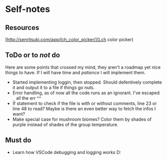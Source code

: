 # Self-notes

## Resources
[http://senritsuki.com/app/lch_color_picker/](Lch color picker)

## ToDo or to *not* do

Here are some points that crossed my mind, they aren't a roadmap yet nice things to have. If I will have time and *patience* I will implement them.

* Started implementing loggin, then stopped. Should defentively complete it and output it to a file if things go nuts.
* Error handling, as of now all the code runs as an ignorant. I've escaped `_` all the err ^^
* If statement to check if the file is with or without comments, line 23 or line 48 to read? Maybe is there an even better way to fetch the infos I want?
* Make special case for mushroom biomes? Color them by shades of purple instead of shades of the group temperature.

## Must do

* Learn how VSCode debugging and logging works D: